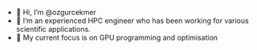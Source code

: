 - 👋 Hi, I’m @ozgurcekmer
- 👀 I’m an experienced HPC engineer who has been working for various scientific applications. 
- 🌱 My current focus is on GPU programming and optimisation

<!---
ozgurcekmer/ozgurcekmer is a ✨ special ✨ repository because its `README.md` (this file) appears on your GitHub profile.
You can click the Preview link to take a look at your changes.
--->
